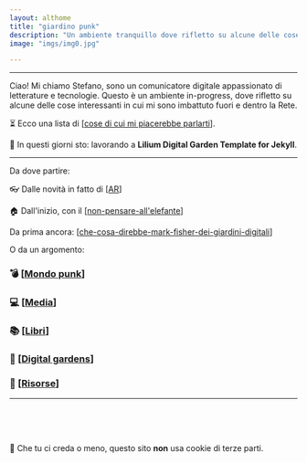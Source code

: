 ```yaml
---
layout: althome
title: "giardino punk"
description: "Un ambiente tranquillo dove rifletto su alcune delle cose interessanti che si possono trovare nella Rete e fuori."
image: "imgs/img0.jpg"

---
```


<hr>

Ciao! Mi chiamo Stefano, sono un comunicatore digitale appassionato di letterature e tecnologie. Questo è un ambiente in-progress, dove rifletto su alcune delle cose interessanti in cui mi sono imbattuto fuori e dentro la Rete.

⏳ Ecco una lista di [[cose di cui mi piacerebbe parlarti]].

🚀 In questi giorni sto: lavorando a **Lilium Digital Garden Template for Jekyll**.


<hr>

Da dove partire:

👓 Dalle novità in fatto di [[AR]]

🏠 Dall'inizio, con il [[non-pensare-all'elefante]]

Da prima ancora: [[che-cosa-direbbe-mark-fisher-dei-giardini-digitali]]

O da un argomento:

### 💣 [[Mondo punk]]

### 💻 [[Media]]

### 📚 [[Libri]]

### 🌱 [[Digital gardens]]

### 📌 [[Risorse]]





<hr>

<div style="height:50px"></div>



👾 Che tu ci creda o meno, questo sito __non__ usa cookie di terze parti.

[//begin]: # "Autogenerated link references for markdown compatibility"
[cose di cui mi piacerebbe parlarti]: cose-di-cui-mi-piacerebbe-parlarti.md "Cose di cui mi piacerebbe parlarti"
[AR]: AR.md "Augmented Reality"
[non-pensare-all'elefante]: media/non-pensare-all'elefante.md "post n. 0"
[che-cosa-direbbe-mark-fisher-dei-giardini-digitali]: digital-gardens/che-cosa-direbbe-mark-fisher-dei-giardini-digitali.md "Che cosa direbbe Mark Fisher dei giardini digitali"
[Mondo punk]: mondo-punk.md "Mondo punk"
[Media]: media/media.md "Media"
[Libri]: libri/libri.md "Libri"
[Digital gardens]: digital-gardens/digital-gardens.md "Digital gardens"
[Risorse]: risorse.md "Risorse"
[//end]: # "Autogenerated link references"
